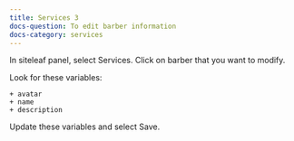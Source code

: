 ```yaml
---
title: Services 3
docs-question: To edit barber information
docs-category: services
---
```


In siteleaf panel, select Services. Click on barber that you want to modify.

Look for these variables:

    + avatar
    + name
    + description

Update these variables and select Save.

